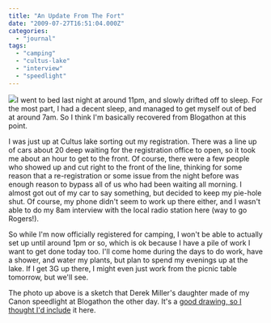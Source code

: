```yaml
---
title: "An Update From The Fort"
date: "2009-07-27T16:51:04.000Z"
categories: 
  - "journal"
tags: 
  - "camping"
  - "cultus-lake"
  - "interview"
  - "speedlight"
---
```


![](http://farm3.static.flickr.com/2643/3760577453_79087d9aeb.jpg?v=0)I went to bed last night at around 11pm, and slowly drifted off to sleep. For the most part, I had a decent sleep, and managed to get myself out of bed at around 7am. So I think I'm basically recovered from Blogathon at this point.

I was just up at Cultus lake sorting out my registration. There was a line up of cars about 20 deep waiting for the registration office to open, so it took me about an hour to get to the front. Of course, there were a few people who showed up and cut right to the front of the line, thinking for some reason that a re-registration or some issue from the night before was enough reason to bypass all of us who had been waiting all morning. I almost got out of my car to say something, but decided to keep my pie-hole shut. Of course, my phone didn't seem to work up there either, and I wasn't able to do my 8am interview with the local radio station here (way to go Rogers!).

So while I'm now officially registered for camping, I won't be able to actually set up until around 1pm or so, which is ok because I have a pile of work I want to get done today too. I'll come home during the days to do work, have a shower, and water my plants, but plan to spend my evenings up at the lake. If I get 3G up there, I might even just work from the picnic table tomorrow, but we'll see.

The photo up above is a sketch that Derek Miller's daughter made of my Canon speedlight at Blogathon the other day. It's a [good drawing, so I thought I'd include](http://www.flickr.com/photos/penmachine/3760577453/) it here.
